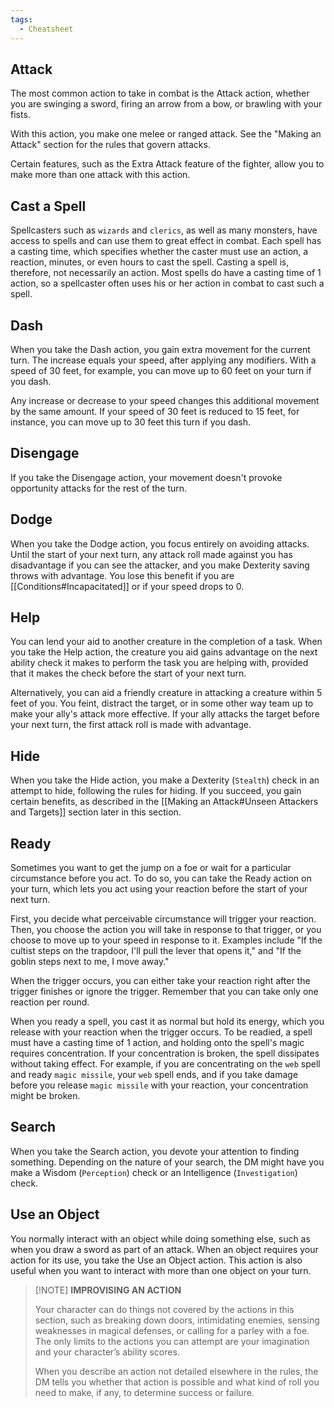 ```yaml
---
tags:
  - Cheatsheet
---
```

## Attack
The most common action to take in combat is the Attack action, whether you are swinging a sword, firing an arrow from a bow, or brawling with your fists.

With this action, you make one melee or ranged attack. See the "Making an Attack" section for the rules that govern attacks.

Certain features, such as the Extra Attack feature of the fighter, allow you to make more than one attack with this action.

## Cast a Spell
Spellcasters such as `wizards` and `clerics`, as well as many monsters, have access to spells and can use them to great effect in combat. Each spell has a casting time, which specifies whether the caster must use an action, a reaction, minutes, or even hours to cast the spell. Casting a spell is, therefore, not necessarily an action. Most spells do have a casting time of 1 action, so a spellcaster often uses his or her action in combat to cast such a spell.
## Dash
When you take the Dash action, you gain extra movement for the current turn. The increase equals your speed, after applying any modifiers. With a speed of 30 feet, for example, you can move up to 60 feet on your turn if you dash.

Any increase or decrease to your speed changes this additional movement by the same amount. If your speed of 30 feet is reduced to 15 feet, for instance, you can move up to 30 feet this turn if you dash.

## Disengage
If you take the Disengage action, your movement doesn't provoke opportunity attacks for the rest of the turn.

## Dodge
When you take the Dodge action, you focus entirely on avoiding attacks. Until the start of your next turn, any attack roll made against you has disadvantage if you can see the attacker, and you make Dexterity saving throws with advantage. You lose this benefit if you are [[Conditions#Incapacitated]] or if your speed drops to 0.

## Help
You can lend your aid to another creature in the completion of a task. When you take the Help action, the creature you aid gains advantage on the next ability check it makes to perform the task you are helping with, provided that it makes the check before the start of your next turn.

Alternatively, you can aid a friendly creature in attacking a creature within 5 feet of you. You feint, distract the target, or in some other way team up to make your ally's attack more effective. If your ally attacks the target before your next turn, the first attack roll is made with advantage.

## Hide
When you take the Hide action, you make a Dexterity (`Stealth`) check in an attempt to hide, following the rules for hiding. If you succeed, you gain certain benefits, as described in the [[Making an Attack#Unseen Attackers and Targets]] section later in this section.

## Ready
Sometimes you want to get the jump on a foe or wait for a particular circumstance before you act. To do so, you can take the Ready action on your turn, which lets you act using your reaction before the start of your next turn.

First, you decide what perceivable circumstance will trigger your reaction. Then, you choose the action you will take in response to that trigger, or you choose to move up to your speed in response to it. Examples include "If the cultist steps on the trapdoor, I'll pull the lever that opens it," and "If the goblin steps next to me, I move away."

When the trigger occurs, you can either take your reaction right after the trigger finishes or ignore the trigger. Remember that you can take only one reaction per round.

When you ready a spell, you cast it as normal but hold its energy, which you release with your reaction when the trigger occurs. To be readied, a spell must have a casting time of 1 action, and holding onto the spell's magic requires concentration. If your concentration is broken, the spell dissipates without taking effect. For example, if you are concentrating on the `web` spell and ready `magic missile`, your `web` spell ends, and if you take damage before you release `magic missile` with your reaction, your concentration might be broken.

## Search
When you take the Search action, you devote your attention to finding something. Depending on the nature of your search, the DM might have you make a Wisdom (`Perception`) check or an Intelligence (`Investigation`) check.

## Use an Object
You normally interact with an object while doing something else, such as when you draw a sword as part of an attack. When an object requires your action for its use, you take the Use an Object action. This action is also useful when you want to interact with more than one object on your turn.


> [!NOTE] **IMPROVISING AN ACTION**
> 
> Your character can do things not covered by the actions in this section, such as breaking down doors, intimidating enemies, sensing weaknesses in magical defenses, or calling for a parley with a foe. The only limits to the actions you can attempt are your imagination and your character’s ability scores.
> 
> When you describe an action not detailed elsewhere in the rules, the DM tells you whether that action is possible and what kind of roll you need to make, if any, to determine success or failure.